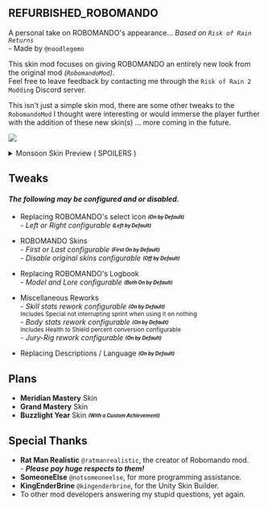 ## REFURBISHED_ROBOMANDO

A personal take on ROBOMANDO's appearance... _Based on ``Risk of Rain Returns``_<br> - Made by ``@noodlegemo``

This skin mod focuses on giving ROBOMANDO an entirely new look from the original mod _(``RobomandoMod``)_.
<br>Feel free to leave feedback by contacting me through the ``Risk of Rain 2 Modding`` Discord server.

This isn't just a simple skin mod, there are some other tweaks to the ``RobomandoMod`` I thought were interesting or would immerse the player further with the addition of these new skin(s) ... more coming in the future.

![](https://github.com/elementGEMO/RefurbishedROBOMANDO/blob/master/GithubPreview/FullPreview.png?raw=true)

<details>
  <summary>Monsoon Skin Preview ( SPOILERS )</summary>
  
  ![](https://github.com/elementGEMO/RefurbishedROBOMANDO/blob/master/GithubPreview/SecuredPreview.png?raw=true)
</details>

## Tweaks
#### _The following may be configured and or disabled._
- Replacing ROBOMANDO's select icon <sub><sup> _**(On by Default)**_ </sub></sup>
<br>- _Left or Right configurable_ <sub><sup> _**(Left by Default)**_ </sub></sup>

- ROBOMANDO Skins
<br>- _First or Last configurable_ <sub><sup> _**(First On by Default)**_ </sub></sup>
<br>- _Disable original skins configurable_ <sub><sup> _**(Off by Default)**_ </sub></sup>

- Replacing ROBOMANDO's Logbook
<br>- _Model and Lore configurable_ <sub><sup> _**(Both On by Default)**_ </sub></sup>

- Miscellaneous Reworks
<br>- _Skill stats rework configurable_ <sub><sup> _**(On by Default)**_ </sub></sup>
<br> <sup> Includes Special not interrupting sprint when using it on nothing </sup>
<br>- _Body stats rework configurable_ <sub><sup> _**(On by Default)**_ </sub></sup>
<br> <sup> Includes Health to Shield percent conversion configurable </sup>
<br>- _Jury-Rig rework configurable_ <sub><sup> _**(On by Default)**_ </sub></sup>

- Replacing Descriptions / Language <sub><sup> _**(On by Default)**_ </sub></sup>

## Plans

- **Meridian Mastery** Skin
- **Grand Mastery** Skin
- **Buzzlight Year** Skin <sub><sup> _**(With a Custom Achievement)**_ </sub></sup>

## Special Thanks
- **Rat Man Realistic** ``@ratmanrealistic``, the creator of Robomando mod.
<br>- **_Please pay huge respects to them!_**
- **SomeoneElse** ``@notsomeoneelse``, for more programming assistance.
- **KingEnderBrine** ``@kingenderbrine``, for the Unity Skin Builder.
- To other mod developers answering my stupid questions, yet again.
